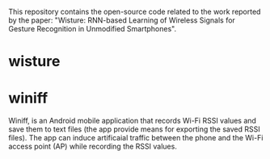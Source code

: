 This repository contains the open-source code related to the work reported by the paper: "Wisture: RNN-based Learning of Wireless Signals for Gesture Recognition in Unmodified Smartphones".
# wisture
# winiff
Winiff, is an Android mobile application that records Wi-Fi RSSI values and save them to text files (the app provide means for exporting the saved RSSI files).  The app can induce artificaial traffic between the phone and the Wi-Fi access point (AP) while recording the RSSI values.

